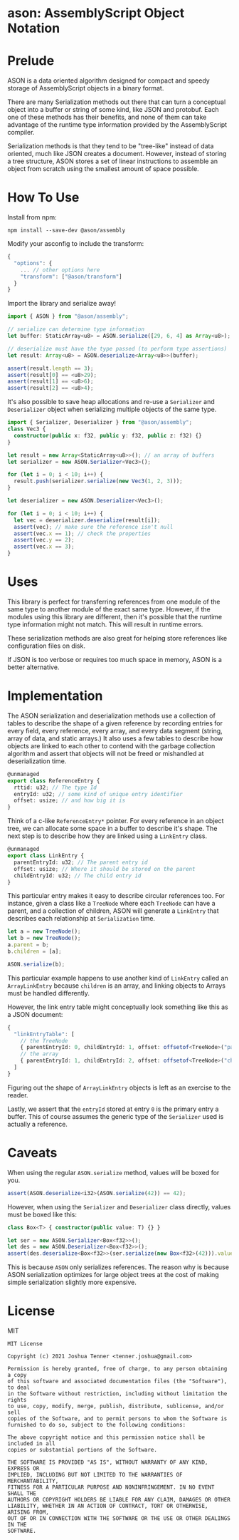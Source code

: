 # ason: AssemblyScript Object Notation

# Prelude

ASON is a data oriented algorithm designed for compact and speedy storage of AssemblyScript objects in a binary format.

There are many Serialization methods out there that can turn a conceptual object into a buffer or string of some kind, like JSON and protobuf. Each one of these methods has their benefits, and none of them can take advantage of the runtime type information provided by the AssemblyScript compiler.

Serialization methods is that they tend to be "tree-like" instead of data oriented, much like JSON creates a document. However, instead of storing a tree structure, ASON stores a set of linear instructions to assemble an object from scratch using the smallest amount of space possible.

# How To Use

Install from npm:

```
npm install --save-dev @ason/assembly
```

Modify your asconfig to include the transform:

```ts
{
  "options": {
    ... // other options here
    "transform": ["@ason/transform"]
  }
}
```

Import the library and serialize away!

```ts
import { ASON } from "@ason/assembly";

// serialize can determine type information
let buffer: StaticArray<u8> = ASON.serialize([29, 6, 4] as Array<u8>);

// deserialize must have the type passed (to perform type assertions)
let result: Array<u8> = ASON.deserialize<Array<u8>>(buffer);

assert(result.length == 3);
assert(result[0] == <u8>29);
assert(result[1] == <u8>6);
assert(result[2] == <u8>4);
```

It's also possible to save heap allocations and re-use a `Serializer` and `Deserializer` object when serializing multiple objects of the same type.

```ts
import { Serializer, Deserializer } from "@ason/assembly";
class Vec3 {
  constructor(public x: f32, public y: f32, public z: f32) {}
}

let result = new Array<StaticArray<u8>>(); // an array of buffers
let serializer = new ASON.Serializer<Vec3>();

for (let i = 0; i < 10; i++) {
  result.push(serializer.serialize(new Vec3(1, 2, 3)));
}

let deserializer = new ASON.Deserializer<Vec3>();

for (let i = 0; i < 10; i++) {
  let vec = deserializer.deserialize(result[i]);
  assert(vec); // make sure the reference isn't null
  assert(vec.x == 1); // check the properties
  assert(vec.y == 2);
  assert(vec.x == 3);
}
```

# Uses

This library is perfect for transferring references from one module of the same type to another module of the exact same type. However, if the modules using this library are different, then it's possible that the runtime type information might not match. This will result in runtime errors.

These serialization methods are also great for helping store references like configuration files on disk.

If JSON is too verbose or requires too much space in memory, ASON is a better alternative.

# Implementation

The ASON serialization and deserialization methods use a collection of tables to describe the shape of a given reference by recording entries for every field, every reference, every array, and every data segment (string, array of data, and static arrays.) It also uses a few tables to describe how objects are linked to each other to contend with the garbage collection algorithm and assert that objects will not be freed or mishandled at deserialization time.

```ts
@unmanaged
export class ReferenceEntry {
  rttid: u32; // The type Id
  entryId: u32; // some kind of unique entry identifier
  offset: usize; // and how big it is
}
```

Think of a c-like `ReferenceEntry*` pointer. For every reference in an object tree, we can allocate some space in a buffer to describe it's shape. The next step is to describe how they are linked using a `LinkEntry` class.

```ts
@unmanaged
export class LinkEntry {
  parentEntryId: u32; // The parent entry id
  offset: usize; // Where it should be stored on the parent
  childEntryId: u32; // The child entry id
}
```

This particular entry makes it easy to describe circular references too. For instance, given a class like a `TreeNode` where each `TreeNode` can have a parent, and a collection of children, ASON will generate a `LinkEntry` that describes each relationship at `Serialization` time.


```ts
let a = new TreeNode();
let b = new TreeNode();
a.parent = b;
b.children = [a];

ASON.serialize(b);
```

This particular example happens to use another kind of `LinkEntry` called an `ArrayLinkEntry` because `children` is an array, and linking objects to Arrays must be handled differently.

However, the link entry table might conceptually look something like this as a JSON document:

```ts
{
  "linkEntryTable": [
    // the TreeNode
    { parentEntryId: 0, childEntryId: 1, offset: offsetof<TreeNode>("parent") },
    // the array
    { parentEntryId: 1, childEntryId: 2, offset: offsetof<TreeNode>("children") },
  ]
}
```

Figuring out the shape of `ArrayLinkEntry` objects is left as an exercise to the reader.

Lastly, we assert that the `entryId` stored at entry `0` is the primary entry a buffer. This of course assumes the generic type of the `Serializer` used is actually a reference.

# Caveats

When using the regular `ASON.serialize` method, values will be boxed for you.

```ts
assert(ASON.deserialize<i32>(ASON.serialize(42)) == 42);
```

However, when using the `Serializer` and `Deserializer` class directly, values must be boxed like this:

```ts
class Box<T> { constructor(public value: T) {} }

let ser = new ASON.Serializer<Box<f32>>();
let des = new ASON.Deserializer<Box<f32>>();
assert(des.deserialize<Box<f32>>(ser.serialize(new Box<f32>(42))).value == <f32>42);
```

This is because `ASON` only serializes references. The reason why is because ASON serialization optimizes for large object trees at the cost of making simple serialization slightly more expensive.

# License

MIT

```
MIT License

Copyright (c) 2021 Joshua Tenner <tenner.joshua@gmail.com>

Permission is hereby granted, free of charge, to any person obtaining a copy
of this software and associated documentation files (the "Software"), to deal
in the Software without restriction, including without limitation the rights
to use, copy, modify, merge, publish, distribute, sublicense, and/or sell
copies of the Software, and to permit persons to whom the Software is
furnished to do so, subject to the following conditions:

The above copyright notice and this permission notice shall be included in all
copies or substantial portions of the Software.

THE SOFTWARE IS PROVIDED "AS IS", WITHOUT WARRANTY OF ANY KIND, EXPRESS OR
IMPLIED, INCLUDING BUT NOT LIMITED TO THE WARRANTIES OF MERCHANTABILITY,
FITNESS FOR A PARTICULAR PURPOSE AND NONINFRINGEMENT. IN NO EVENT SHALL THE
AUTHORS OR COPYRIGHT HOLDERS BE LIABLE FOR ANY CLAIM, DAMAGES OR OTHER
LIABILITY, WHETHER IN AN ACTION OF CONTRACT, TORT OR OTHERWISE, ARISING FROM,
OUT OF OR IN CONNECTION WITH THE SOFTWARE OR THE USE OR OTHER DEALINGS IN THE
SOFTWARE.
```
